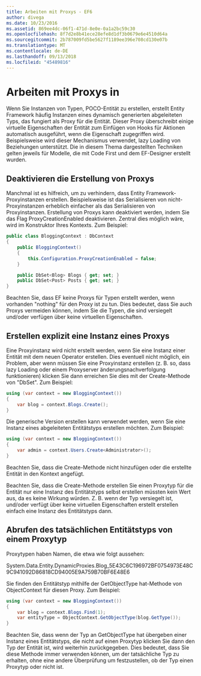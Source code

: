 ```yaml
---
title: Arbeiten mit Proxys - EF6
author: divega
ms.date: 10/23/2016
ms.assetid: 869ee4dc-06f1-471d-8e0e-0a1a2bc59c30
ms.openlocfilehash: 8f7d2e8b41ece28efe8d1df3b0679e6e4510d64a
ms.sourcegitcommit: 2b787009fd5be5627f1189ee396e708cd130e07b
ms.translationtype: MT
ms.contentlocale: de-DE
ms.lasthandoff: 09/13/2018
ms.locfileid: "45489816"
---
```

# <a name="working-with-proxies"></a>Arbeiten mit Proxys in
Wenn Sie Instanzen von Typen, POCO-Entität zu erstellen, erstellt Entity Framework häufig Instanzen eines dynamisch generierten abgeleiteten Typs, das fungiert als Proxy für die Entität. Dieser Proxy überschreibt einige virtuelle Eigenschaften der Entität zum Einfügen von Hooks für Aktionen automatisch ausgeführt, wenn die Eigenschaft zugegriffen wird. Beispielsweise wird dieser Mechanismus verwendet, lazy Loading von Beziehungen unterstützt. Die in diesem Thema dargestellten Techniken gelten jeweils für Modelle, die mit Code First und dem EF-Designer erstellt wurden.  

## <a name="disabling-proxy-creation"></a>Deaktivieren die Erstellung von Proxys  

Manchmal ist es hilfreich, um zu verhindern, dass Entity Framework-Proxyinstanzen erstellen. Beispielsweise ist das Serialisieren von nicht-Proxyinstanzen erheblich einfacher als das Serialisieren von Proxyinstanzen. Erstellung von Proxys kann deaktiviert werden, indem Sie das Flag ProxyCreationEnabled deaktivieren. Zentral dies möglich wäre, wird im Konstruktor Ihres Kontexts. Zum Beispiel:  

``` csharp
public class BloggingContext : DbContext
{
    public BloggingContext()
    {
        this.Configuration.ProxyCreationEnabled = false;
    }  

    public DbSet<Blog> Blogs { get; set; }
    public DbSet<Post> Posts { get; set; }
}
```  

Beachten Sie, dass EF keine Proxys für Typen erstellt werden, wenn vorhanden "nothing" für den Proxy ist zu tun. Dies bedeutet, dass Sie auch Proxys vermeiden können, indem Sie die Typen, die sind versiegelt und/oder verfügen über keine virtuellen Eigenschaften.  

## <a name="explicitly-creating-an-instance-of-a-proxy"></a>Erstellen explizit eine Instanz eines Proxys  

Eine Proxyinstanz wird nicht erstellt werden, wenn Sie eine Instanz einer Entität mit dem neuen Operator erstellen. Dies eventuell nicht möglich, ein Problem, aber wenn müssen Sie eine Proxyinstanz erstellen (z. B. so, dass lazy Loading oder einem Proxyserver änderungsnachverfolgung funktionieren) klicken Sie dann erreichen Sie dies mit der Create-Methode von "DbSet". Zum Beispiel:  

``` csharp
using (var context = new BloggingContext())
{
    var blog = context.Blogs.Create();
}
```  

Die generische Version erstellen kann verwendet werden, wenn Sie eine Instanz eines abgeleiteten Entitätstyps erstellen möchten. Zum Beispiel:  

``` csharp
using (var context = new BloggingContext())
{
    var admin = context.Users.Create<Administrator>();
}
```  

Beachten Sie, dass die Create-Methode nicht hinzufügen oder die erstellte Entität in den Kontext angefügt.  

Beachten Sie, dass die Create-Methode erstellen Sie einen Proxytyp für die Entität nur eine Instanz des Entitätstyps selbst erstellen müssten kein Wert aus, da es keine Wirkung würden. Z. B. wenn der Typ versiegelt ist, und/oder verfügt über keine virtuellen Eigenschaften erstellt erstellen einfach eine Instanz des Entitätstyps dann.  

## <a name="getting-the-actual-entity-type-from-a-proxy-type"></a>Abrufen des tatsächlichen Entitätstyps von einem Proxytyp  

Proxytypen haben Namen, die etwa wie folgt aussehen:  

System.Data.Entity.DynamicProxies.Blog_5E43C6C196972BF0754973E48C9C941092D86818CD94005E9A759B70BF6E48E6  

Sie finden den Entitätstyp mithilfe der GetObjectType hat-Methode von ObjectContext für diesen Proxy. Zum Beispiel:  

``` csharp
using (var context = new BloggingContext())
{
    var blog = context.Blogs.Find(1);
    var entityType = ObjectContext.GetObjectType(blog.GetType());
}
```  

Beachten Sie, dass wenn der Typ an GetObjectType hat übergeben einer Instanz eines Entitätstyps, die nicht auf einen Proxytyp klicken Sie dann den Typ der Entität ist, wird weiterhin zurückgegeben. Dies bedeutet, dass Sie diese Methode immer verwenden können, um der tatsächliche Typ zu erhalten, ohne eine andere Überprüfung um festzustellen, ob der Typ einen Proxytyp oder nicht ist.  
